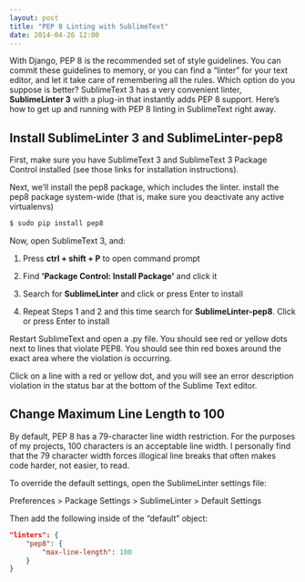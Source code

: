 ```yaml
---
layout: post
title: "PEP 8 Linting with SublimeText"
date: 2014-04-26 12:00
---
```


With Django, PEP 8 is the recommended set of style guidelines. You can commit these guidelines to memory, or you can find a “linter” for your text editor, and let it take care of remembering all the rules. Which option do you suppose is better? SublimeText 3 has a very convenient linter, **SublimeLinter 3** with a plug-in that instantly adds PEP 8 support. Here’s how to get up and running with PEP 8 linting in SublimeText right away.

## Install SublimeLinter 3 and SublimeLinter-pep8

First, make sure you have SublimeText 3 and SublimeText 3 Package Control installed (see those links for installation instructions).

Next, we’ll install the pep8 package, which includes the linter. install the pep8 package system-wide (that is, make sure you deactivate any active virtualenvs)

```bash
$ sudo pip install pep8
```

Now, open SublimeText 3, and:

1. Press **ctrl + shift + P** to open command prompt

2. Find **'Package Control: Install Package'** and click it

3. Search for **SublimeLinter** and click or press Enter to install

4. Repeat Steps 1 and 2 and this time search for **SublimeLinter-pep8**. Click or press Enter to install

Restart SublimeText and open a .py file. You should see red or yellow dots next to lines that violate PEP8. You should see thin red boxes around the exact area where the violation is occurring.

Click on a line with a red or yellow dot, and you will see an error description violation in the status bar at the bottom of the Sublime Text editor.

## Change Maximum Line Length to 100

By default, PEP 8 has a 79-character line width restriction. For the purposes of my projects, 100 characters is an acceptable line width. I personally find that the 79 character width forces illogical line breaks that often makes code harder, not easier, to read.

To override the default settings, open the SublimeLinter settings file:

Preferences > Package Settings > SublimeLinter > Default Settings

Then add the following inside of the “default” object:

```json
"linters": {
    "pep8": {
        "max-line-length": 100
    }
}
```
